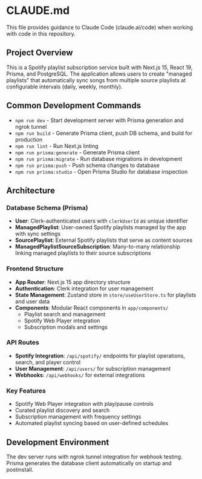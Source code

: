 # CLAUDE.md

This file provides guidance to Claude Code (claude.ai/code) when working with code in this repository.

## Project Overview

This is a Spotify playlist subscription service built with Next.js 15, React 19, Prisma, and PostgreSQL. The application allows users to create "managed playlists" that automatically sync songs from multiple source playlists at configurable intervals (daily, weekly, monthly).

## Common Development Commands

- `npm run dev` - Start development server with Prisma generation and ngrok tunnel
- `npm run build` - Generate Prisma client, push DB schema, and build for production  
- `npm run lint` - Run Next.js linting
- `npm run prisma:generate` - Generate Prisma client
- `npm run prisma:migrate` - Run database migrations in development
- `npm run prisma:push` - Push schema changes to database
- `npm run prisma:studio` - Open Prisma Studio for database inspection

## Architecture

### Database Schema (Prisma)
- **User**: Clerk-authenticated users with `clerkUserId` as unique identifier
- **ManagedPlaylist**: User-owned Spotify playlists managed by the app with sync settings
- **SourcePlaylist**: External Spotify playlists that serve as content sources
- **ManagedPlaylistSourceSubscription**: Many-to-many relationship linking managed playlists to their source subscriptions

### Frontend Structure
- **App Router**: Next.js 15 app directory structure
- **Authentication**: Clerk integration for user management
- **State Management**: Zustand store in `store/useUserStore.ts` for playlists and user data
- **Components**: Modular React components in `app/components/`
  - Playlist search and management
  - Spotify Web Player integration
  - Subscription modals and settings

### API Routes
- **Spotify Integration**: `/api/spotify/` endpoints for playlist operations, search, and player control
- **User Management**: `/api/users/` for subscription management
- **Webhooks**: `/api/webhooks/` for external integrations

### Key Features
- Spotify Web Player integration with play/pause controls
- Curated playlist discovery and search
- Subscription management with frequency settings
- Automated playlist syncing based on user-defined schedules

## Development Environment

The dev server runs with ngrok tunnel integration for webhook testing. Prisma generates the database client automatically on startup and postinstall.